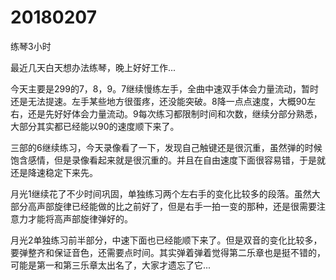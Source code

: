 # 20180207

练琴3小时

最近几天白天想办法练琴，晚上好好工作...

今天主要是299的7，8，9。7继续慢练左手，全曲中速双手体会力量流动，暂时还是无法提速。左手某些地方很蛋疼，还没能突破。8降一点点速度，大概90左右，还是先好好体会力量流动。9每次练习都限制时间和次数，继续分部分熟悉，大部分其实都已经能以90的速度顺下来了。

三部的6继续练习，今天录像看了一下，发现自己触键还是很沉重，虽然弹的时候饱含感情，但是录像看起来就是很沉重的。并且在自由速度下面很容易错，于是就还是降速稳定下来先。

月光1继续花了不少时间巩固，单独练习两个左右手的变化比较多的段落。虽然大部分高声部旋律已经能做的比之前好了，但是右手一拍一变的那种，还是很需要注意力才能将高声部旋律弹好的。

月光2单独练习前半部分，中速下面也已经能顺下来了。但是双音的变化比较多，要弹整齐和保证音色，还需要点时间。其实弹着弹着觉得第二乐章也是挺不错的，可能是第一和第三乐章太出名了，大家才遗忘了它...
